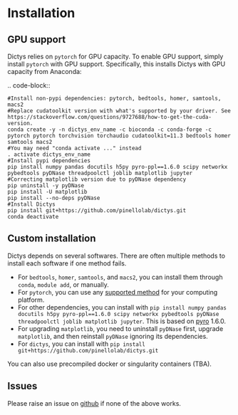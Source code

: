# Installation

## GPU support
Dictys relies on `pytorch` for GPU capacity. To enable GPU support, simply install `pytorch` with GPU support. Specifically, this installs Dictys with GPU capacity from Anaconda:

.. code-block::

	#Install non-pypi dependencies: pytorch, bedtools, homer, samtools, macs2
	#Replace cudatoolkit version with what's supported by your driver. See https://stackoverflow.com/questions/9727688/how-to-get-the-cuda-version.
	conda create -y -n dictys_env_name -c bioconda -c conda-forge -c pytorch pytorch torchvision torchaudio cudatoolkit=11.3 bedtools homer samtools macs2
	#You may need "conda activate ..." instead
	. activate dictys_env_name
	#Install pypi dependencies
	pip install numpy pandas docutils h5py pyro-ppl==1.6.0 scipy networkx pybedtools pyDNase threadpoolctl joblib matplotlib jupyter
	#Correcting matplotlib version due to pyDNase dependency
	pip uninstall -y pyDNase
	pip install -U matplotlib
	pip install --no-deps pyDNase
	#Install Dictys
	pip install git+https://github.com/pinellolab/dictys.git
	conda deactivate

## Custom installation

Dictys depends on several softwares. There are often multiple methods to install each software if one method fails.
* For `bedtools`, `homer`, `samtools`, and `macs2`, you can install them through `conda`, `module add`, or manually.
* For `pytorch`, you can use any [supported method](https://pytorch.org/get-started/locally/) for your computing platform.
* For other dependencies, you can install with `pip install numpy pandas docutils h5py pyro-ppl==1.6.0 scipy networkx pybedtools pyDNase threadpoolctl joblib matplotlib jupyter`. This is based on [pyro](https://pyro.ai) 1.6.0.
* For upgrading `matplotlib`, you need to uninstall `pyDNase` first, upgrade `matplotlib`, and then reinstall `pyDNase` ignoring its dependencies.
* For `dictys`, you can install with `pip install git+https://github.com/pinellolab/dictys.git`

You can also use precompiled docker or singularity containers (TBA).

## Issues

Please raise an issue on [github](https://github.com/pinellolab/dictys/issues/new) if none of the above works.

